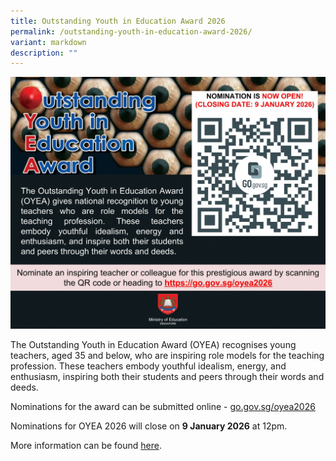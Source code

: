 ```yaml
---
title: Outstanding Youth in Education Award 2026
permalink: /outstanding-youth-in-education-award-2026/
variant: markdown
description: ""
---
```

![](/images/Announcement/OYEA_2026.jpg)

The Outstanding Youth in Education Award (OYEA) recognises young teachers, aged 35 and below, who are inspiring role models for the teaching profession. These teachers embody youthful idealism, energy, and enthusiasm, inspiring both their students and peers through their words and deeds.

Nominations for the award can be submitted online - <a target="_blank" href="https://go.gov.sg/oyea2026">go.gov.sg/oyea2026</a>

Nominations for OYEA 2026 will close on **9 January 2026** at 12pm.

More information can be found [here](https://www.moe.gov.sg/news/press-releases/20251021-open-for-nominations-presidents-award-for-teachers-and-outstanding-youth-in-education-award).